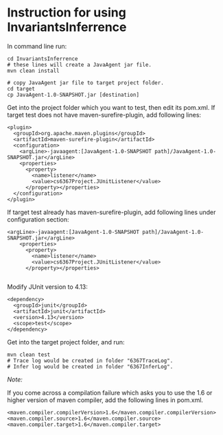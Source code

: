 <h1>Instruction for using InvariantsInferrence</h1>

In command line run:
```
cd InvariantsInferrence
# these lines will create a JavaAgent jar file.
mvn clean install
```
```
# copy JavaAgent jar file to target project folder.
cd target
cp JavaAgent-1.0-SNAPSHOT.jar [destination]
```

Get into the project folder which you want to test, then edit its pom.xml.
If target test does not have maven-surefire-plugin, add following lines:

```
<plugin>
  <groupId>org.apache.maven.plugins</groupId>
  <artifactId>maven-surefire-plugin</artifactId>
  <configuration>
    <argLine>-javaagent:[JavaAgent-1.0-SNAPSHOT path]/JavaAgent-1.0-SNAPSHOT.jar</argLine>
    <properties>
      <property>
        <name>listener</name>
        <value>cs6367Project.JUnitListener</value>
      </property></properties>
  </configuration>
</plugin>
```
If target test already has maven-surefire-plugin, add following lines under configuration section:
```
<argLine>-javaagent:[JavaAgent-1.0-SNAPSHOT path]/JavaAgent-1.0-SNAPSHOT.jar</argLine>
    <properties>
      <property>
        <name>listener</name>
        <value>cs6367Project.JUnitListener</value>
      </property></properties>
      
```

Modify JUnit version to 4.13:
```
<dependency>
  <groupId>junit</groupId>
  <artifactId>junit</artifactId>
  <version>4.13</version>
  <scope>test</scope>
</dependency>
```
Get into the target project folder, and run:
```
mvn clean test
# Trace log would be created in folder "6367TraceLog".
# Infer log would be created in folder "6367InferLog".
```

*Note:*

If you come across a compilation failure which asks you to use the 1.6 or higher version of maven compiler, add the 
following lines in pom.xml.

    <maven.compiler.compilerVersion>1.6</maven.compiler.compilerVersion>
    <maven.compiler.source>1.6</maven.compiler.source>
    <maven.compiler.target>1.6</maven.compiler.target>
